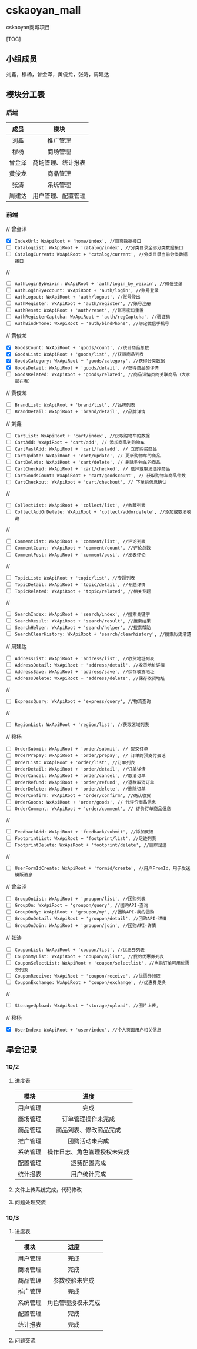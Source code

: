 # cskaoyan_mall
cskaoyan商城项目

[TOC]

## 小组成员

刘鑫，穆杨，曾金泽，黄俊龙，张涛，周建达

## 模块分工表

### 后端

|  成员  |        模块        |
| :----: | :----------------: |
|  刘鑫  |      推广管理      |
|  穆杨  |      商场管理      |
| 曾金泽 | 商场管理、统计报表 |
| 黄俊龙 |      商品管理      |
|  张涛  |      系统管理      |
| 周建达 | 用户管理、配置管理 |

### 前端

// 曾金泽
- [x] ```IndexUrl: WxApiRoot + 'home/index', //首页数据接口```
- [ ] ```CatalogList: WxApiRoot + 'catalog/index', //分类目录全部分类数据接口```
- [ ] ```CatalogCurrent: WxApiRoot + 'catalog/current', //分类目录当前分类数据接口```

// 
- [ ] ```AuthLoginByWeixin: WxApiRoot + 'auth/login_by_weixin', //微信登录```
- [ ] ```AuthLoginByAccount: WxApiRoot + 'auth/login', //账号登录```
- [ ] ```AuthLogout: WxApiRoot + 'auth/logout', //账号登出```
- [ ] ```AuthRegister: WxApiRoot + 'auth/register', //账号注册```
- [ ] ```AuthReset: WxApiRoot + 'auth/reset', //账号密码重置```
- [ ] ```AuthRegisterCaptcha: WxApiRoot + 'auth/regCaptcha', //验证码```
- [ ] ```AuthBindPhone: WxApiRoot + 'auth/bindPhone', //绑定微信手机号```

// 黄俊龙
- [x] ```GoodsCount: WxApiRoot + 'goods/count', //统计商品总数```
- [x] ```GoodsList: WxApiRoot + 'goods/list', //获得商品列表```
- [x] ```GoodsCategory: WxApiRoot + 'goods/category', //获得分类数据```
- [x] ```GoodsDetail: WxApiRoot + 'goods/detail', //获得商品的详情```
- [ ] ```GoodsRelated: WxApiRoot + 'goods/related', //商品详情页的关联商品（大家都在看）```

// 黄俊龙
- [ ] ```BrandList: WxApiRoot + 'brand/list', //品牌列表```
- [ ] ```BrandDetail: WxApiRoot + 'brand/detail', //品牌详情```

// 刘鑫
- [ ] ```CartList: WxApiRoot + 'cart/index', //获取购物车的数据```
- [ ] ```CartAdd: WxApiRoot + 'cart/add', // 添加商品到购物车```
- [ ] ```CartFastAdd: WxApiRoot + 'cart/fastadd', // 立即购买商品```
- [ ] ```CartUpdate: WxApiRoot + 'cart/update', // 更新购物车的商品```
- [ ] ```CartDelete: WxApiRoot + 'cart/delete', // 删除购物车的商品```
- [ ] ```CartChecked: WxApiRoot + 'cart/checked', // 选择或取消选择商品```
- [ ] ```CartGoodsCount: WxApiRoot + 'cart/goodscount', // 获取购物车商品件数```
- [ ] ```CartCheckout: WxApiRoot + 'cart/checkout', // 下单前信息确认```

//
- [ ] ```CollectList: WxApiRoot + 'collect/list', //收藏列表```
- [ ] ```CollectAddOrDelete: WxApiRoot + 'collect/addordelete', //添加或取消收藏```

//
- [ ] ```CommentList: WxApiRoot + 'comment/list', //评论列表```
- [ ] ```CommentCount: WxApiRoot + 'comment/count', //评论总数```
- [ ] ```CommentPost: WxApiRoot + 'comment/post', //发表评论```

//
- [ ] ```TopicList: WxApiRoot + 'topic/list', //专题列表```
- [ ] ```TopicDetail: WxApiRoot + 'topic/detail', //专题详情```
- [ ] ```TopicRelated: WxApiRoot + 'topic/related', //相关专题```

//
- [ ] ```SearchIndex: WxApiRoot + 'search/index', //搜索关键字```
- [ ] ```SearchResult: WxApiRoot + 'search/result', //搜索结果```
- [ ] ```SearchHelper: WxApiRoot + 'search/helper', //搜索帮助```
- [ ] ```SearchClearHistory: WxApiRoot + 'search/clearhistory', //搜索历史清楚```

// 周建达
- [ ] ```AddressList: WxApiRoot + 'address/list', //收货地址列表```
- [ ] ```AddressDetail: WxApiRoot + 'address/detail', //收货地址详情```
- [ ] ```AddressSave: WxApiRoot + 'address/save', //保存收货地址```
- [ ] ```AddressDelete: WxApiRoot + 'address/delete', //保存收货地址```

//
- [ ] ```ExpressQuery: WxApiRoot + 'express/query', //物流查询```

//
- [ ] ```RegionList: WxApiRoot + 'region/list', //获取区域列表```

// 穆杨
- [ ] ```OrderSubmit: WxApiRoot + 'order/submit', // 提交订单```
- [ ] ```OrderPrepay: WxApiRoot + 'order/prepay', // 订单的预支付会话```
- [ ] ```OrderList: WxApiRoot + 'order/list', //订单列表```
- [ ] ```OrderDetail: WxApiRoot + 'order/detail', //订单详情```
- [ ] ```OrderCancel: WxApiRoot + 'order/cancel', //取消订单```
- [ ] ```OrderRefund: WxApiRoot + 'order/refund', //退款取消订单```
- [ ] ```OrderDelete: WxApiRoot + 'order/delete', //删除订单```
- [ ] ```OrderConfirm: WxApiRoot + 'order/confirm', //确认收货```
- [ ] ```OrderGoods: WxApiRoot + 'order/goods', // 代评价商品信息```
- [ ] ```OrderComment: WxApiRoot + 'order/comment', // 评价订单商品信息```

//
- [ ] ```FeedbackAdd: WxApiRoot + 'feedback/submit', //添加反馈```
- [ ] ```FootprintList: WxApiRoot + 'footprint/list', //足迹列表```
- [ ] ```FootprintDelete: WxApiRoot + 'footprint/delete', //删除足迹```

//
- [ ] ```UserFormIdCreate: WxApiRoot + 'formid/create', //用户FromId，用于发送模版消息```

// 曾金泽
- [ ] ```GroupOnList: WxApiRoot + 'groupon/list', //团购列表```
- [ ] ```GroupOn: WxApiRoot + 'groupon/query', //团购API-查询```
- [ ] ```GroupOnMy: WxApiRoot + 'groupon/my', //团购API-我的团购```
- [ ] ```GroupOnDetail: WxApiRoot + 'groupon/detail', //团购API-详情```
- [ ] ```GroupOnJoin: WxApiRoot + 'groupon/join', //团购API-详情```

// 张涛
- [ ] ```CouponList: WxApiRoot + 'coupon/list', //优惠券列表```
- [ ] ```CouponMyList: WxApiRoot + 'coupon/mylist', //我的优惠券列表```
- [ ] ```CouponSelectList: WxApiRoot + 'coupon/selectlist', //当前订单可用优惠券列表```
- [ ] ```CouponReceive: WxApiRoot + 'coupon/receive', //优惠券领取```
- [ ] ```CouponExchange: WxApiRoot + 'coupon/exchange', //优惠券兑换```

//
- [ ] ```StorageUpload: WxApiRoot + 'storage/upload', //图片上传,```

// 穆杨
- [x] ```UserIndex: WxApiRoot + 'user/index', //个人页面用户相关信息```

## 早会记录

### 10/2

1. 进度表

   |   模块   |             进度             |
   | :------: | :--------------------------: |
   | 用户管理 |             完成             |
   | 商场管理 |      订单管理操作未完成      |
   | 商品管理 |    商品列表、修改商品完成    |
   | 推广管理 |        团购活动未完成        |
   | 系统管理 | 操作日志、角色管理授权未完成 |
   | 配置管理 |         运费配置完成         |
   | 统计报表 |         用户统计完成         |

2. 文件上传系统完成，代码修改

3. 问题处理交流

### 10/3

1. 进度表

   |   模块   |        进度        |
   | :------: | :----------------: |
   | 用户管理 |        完成        |
   | 商场管理 |        完成        |
   | 商品管理 |   参数校验未完成   |
   | 推广管理 |        完成        |
   | 系统管理 | 角色管理授权未完成 |
   | 配置管理 |        完成        |
   | 统计报表 |        完成        |

2. 问题交流

